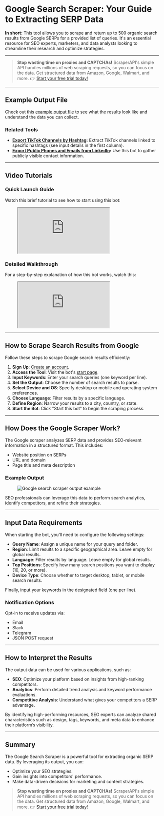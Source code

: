 # Google Search Scraper: Your Guide to Extracting SERP Data

**In short:** This tool allows you to scrape and return up to 500 organic search results from Google SERPs for a provided list of queries. It's an essential resource for SEO experts, marketers, and data analysts looking to streamline their research and optimize strategies.

---

> **Stop wasting time on proxies and CAPTCHAs!** ScraperAPI's simple API handles millions of web scraping requests, so you can focus on the data. Get structured data from Amazon, Google, Walmart, and more. 👉 [Start your free trial today!](https://bit.ly/Scraperapi)

---

## Example Output File  
Check out this [example output file](https://bit.ly/Scraperapi) to see what the results look like and understand the data you can collect.

### Related Tools  
- **[Export TikTok Channels by Hashtag](https://bit.ly/Scraperapi):** Extract TikTok channels linked to specific hashtags (see input details in the first column).  
- **[Export Public Phones and Emails from LinkedIn](https://bit.ly/Scraperapi):** Use this bot to gather publicly visible contact information.  

---

## Video Tutorials

### Quick Launch Guide  
Watch this brief tutorial to see how to start using this bot:  
<figure>
<iframe src="https://www.youtube.com/embed/MEcCyxojYkk" title="How to export Google search results using the Google Search Scraper"></iframe>
</figure>

### Detailed Walkthrough  
For a step-by-step explanation of how this bot works, watch this:  
<figure>
<iframe src="https://www.youtube.com/embed/F5Xn0-OrS-s"></iframe>
</figure>

---

## How to Scrape Search Results from Google

Follow these steps to scrape Google search results efficiently:

1. **Sign Up**: [Create an account](https://bit.ly/Scraperapi).  
2. **Access the Tool**: Visit the bot's [start page](https://bit.ly/Scraperapi).  
3. **Input Keywords**: Enter your search queries (one keyword per line).  
4. **Set the Output**: Choose the number of search results to parse.  
5. **Select Device and OS**: Specify desktop or mobile and operating system preferences.  
6. **Choose Language**: Filter results by a specific language.  
7. **Define Region**: Narrow your results to a city, country, or state.  
8. **Start the Bot**: Click "Start this bot" to begin the scraping process.  

---

## How Does the Google Scraper Work?

The Google scraper analyzes SERP data and provides SEO-relevant information in a structured format. This includes:

- Website position on SERPs  
- URL and domain  
- Page title and meta description  

### Example Output  
<figure>
<img alt="Google search scraper output example" src="https://botster.io/uploads/ckeditor/pictures/46/content_internet_marketing_-_Google_Search_2020-02-02_12-36-16.png">
</figure>

SEO professionals can leverage this data to perform search analytics, identify competitors, and refine their strategies.

---

## Input Data Requirements

When starting the bot, you'll need to configure the following settings:

- **Query Name**: Assign a unique name for your query and folder.  
- **Region**: Limit results to a specific geographical area. Leave empty for global results.  
- **Language**: Filter results by language. Leave empty for global results.  
- **Top Positions**: Specify how many search positions you want to display (10, 20, or more).  
- **Device Type**: Choose whether to target desktop, tablet, or mobile search results.  

Finally, input your keywords in the designated field (one per line).

### Notification Options  
Opt-in to receive updates via:  
- Email  
- Slack  
- Telegram  
- JSON POST request  

---

## How to Interpret the Results

The output data can be used for various applications, such as:

- **SEO**: Optimize your platform based on insights from high-ranking competitors.  
- **Analytics**: Perform detailed trend analysis and keyword performance evaluations.  
- **Competitive Analysis**: Understand what gives your competitors a SERP advantage.

By identifying high-performing resources, SEO experts can analyze shared characteristics such as design, tags, keywords, and meta data to enhance their platform’s visibility.

---

## Summary

The Google Search Scraper is a powerful tool for extracting organic SERP data. By leveraging its output, you can:  
- Optimize your SEO strategies.  
- Gain insights into competitors' performance.  
- Make data-driven decisions for marketing and content strategies.  

> **Stop wasting time on proxies and CAPTCHAs!** ScraperAPI's simple API handles millions of web scraping requests, so you can focus on the data. Get structured data from Amazon, Google, Walmart, and more. 👉 [Start your free trial today!](https://bit.ly/Scraperapi)

